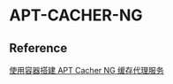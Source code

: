 # APT-CACHER-NG


## Reference

[使用容器搭建 APT Cacher NG 缓存代理服务](https://zhuanlan.zhihu.com/p/364237141)
